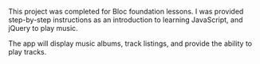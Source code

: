 
This project was completed for Bloc foundation lessons. I was provided step-by-step instructions as an introduction to learning JavaScript, and jQuery to play music.

The app will display music albums, track listings, and provide the ability to play tracks.
